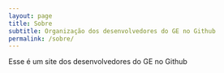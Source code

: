 ```yaml
---
layout: page
title: Sobre
subtitle: Organização dos desenvolvedores do GE no Github
permalink: /sobre/
---
```


Esse é um site dos desenvolvedores do GE no Github
